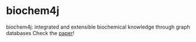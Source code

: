 # biochem4j
biochem4j: integrated and extensible biochemical knowledge through graph databases
Check the [paper](https://journals.plos.org/plosone/article?id=10.1371/journal.pone.0179130)!
